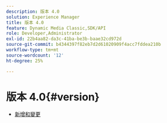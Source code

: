 ```yaml
---
description: 版本 4.0
solution: Experience Manager
title: 版本 4.0
feature: Dynamic Media Classic,SDK/API
role: Developer,Administrator
exl-id: 22b4aa82-da3c-41ba-be3b-baae32cd972d
source-git-commit: b4344397f82eb7d2d61020909f4acc7fddea210b
workflow-type: tm+mt
source-wordcount: '12'
ht-degree: 25%

---
```


# 版本 4.0{#version}

* [新增和變更](r-4-0-new.md)
